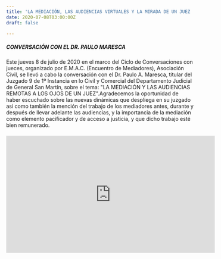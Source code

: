 ```yaml
---
title: 'LA MEDIACIÓN, LAS AUDIENCIAS VIRTUALES Y LA MIRADA DE UN JUEZ '
date: 2020-07-08T03:00:00Z
draft: false

---
```


##### CONVERSACIÓN CON EL DR. PAULO MARESCA

Este jueves 8 de julio de 2020 en el marco del Ciclo de Conversaciones con jueces, organizado por E.M.A.C. (Encuentro de Mediadores), Asociación Civil, se llevó a cabo la conversación con el Dr. Paulo A. Maresca, titular del Juzgado 9 de 1º Instancia en lo Civil y Comercial del Departamento Judicial de General San Martín, sobre el tema: "LA MEDIACIÓN Y LAS AUDIENCIAS REMOTAS A LOS OJOS DE UN JUEZ".Agradecemos la oportunidad de haber escuchado sobre las nuevas dinámicas que despliega en su juzgado asi como también la mención del trabajo de los mediadores antes, durante y después de llevar adelante las audiencias, y la importancia de la mediación como elemento pacificador y de acceso a justicia, y que dicho trabajo esté bien remunerado.

###### <iframe width="560" height="315" src="https://www.youtube.com/embed/G-I2HzNP48E" frameborder="0" allow="accelerometer; autoplay; encrypted-media; gyroscope; picture-in-picture" allowfullscreen></iframe>